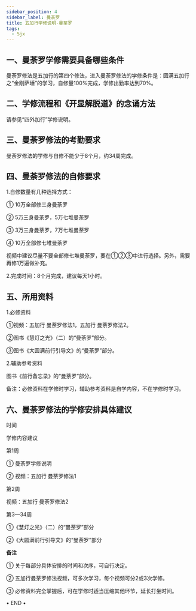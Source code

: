 ```yaml
---
sidebar_position: 4
sidebar_label: 曼荼罗
title: 五加行学修说明-曼荼罗
tags:
  - 5jx
---
```


## 一、曼荼罗学修需要具备哪些条件

曼荼罗修法是五加行的第四个修法，进入曼荼罗修法的学修条件是：圆满五加行之“金刚萨埵”的学习，自修量100%完成，学修出勤率达到70%。



## 二、学修流程和《开显解脱道》的念诵方法

请参见“四外加行”学修说明。



## 三、曼荼罗修法的考勤要求

曼荼罗修法的学修与自修不能少于8个月，约34周完成。



## 四、曼荼罗修法的自修要求

1.自修数量有几种选择方式：

① 10万全部修三身曼荼罗

② 5万三身曼荼罗，5万七堆曼荼罗

③ 3万三身曼荼罗，7万七堆曼荼罗

④ 10万全部修七堆曼荼罗

视频中建议尽量不要全部修七堆曼荼罗，要在①②③中进行选择。另外，需要再修1万遍做补充。



2.完成时间：8个月完成，建议每天1小时。



## 五、所用资料

1.必修资料

①视频：五加行 曼荼罗修法1，五加行 曼荼罗修法2。

②图书《慧灯之光》（二）的“曼荼罗”部分。

③图书《大圆满前行引导文》的“曼荼罗”部分。



2.辅助参考资料

图书《前行备忘录》的“曼荼罗”部分。



备注：必修资料在学修时学习，辅助参考资料是自学内容，不在学修时学习。



## 六、曼荼罗修法的学修安排具体建议



时间

学修内容建议

第1周

① 曼荼罗学修说明

② 视频：五加行 曼荼罗修法1  

 
第2周

视频：五加行 曼荼罗修法2

第3—34周

①《慧灯之光》（二）的“曼荼罗”部分

②《大圆满前行引导文》的“曼荼罗”部分



**备注**

① 关于每部分具体安排的时间和次序，可自行决定。

② 五加行曼荼罗修法视频，可多次学习，每个视频可分2或3次学修。

③ 必修资料完全掌握后，可在学修时适当压缩其他环节，延长打坐时间。

 




 • END • 